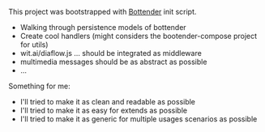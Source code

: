 This project was bootstrapped with
[Bottender](https://github.com/Yoctol/bottender) init script.

- Walking through persistence models of bottender
- Create cool handlers (might considers the bootender-compose project for utils)
- wit.ai/diaflow.js ... should be integrated as middleware
- multimedia messages should be as abstract as possible
- ...


Something for me:
- I'll tried to make it as clean and readable as possible
- I'll tried to make it as easy for extends as possible
- I'll tried to make it as generic for multiple usages scenarios as possible
